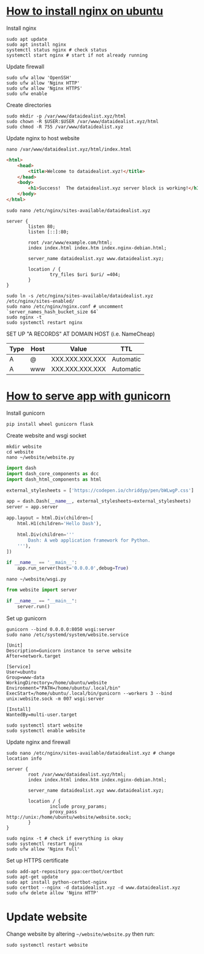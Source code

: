 # [How to install nginx on ubuntu](https://www.digitalocean.com/community/tutorials/how-to-install-nginx-on-ubuntu-18-04)

Install nginx
```
sudo apt update
sudo apt install nginx
systemctl status nginx # check status
systemctl start nginx # start if not already running
```

Update firewall
```
sudo ufw allow 'OpenSSH'
sudo ufw allow 'Nginx HTTP'
sudo ufw allow 'Nginx HTTPS'
sudo ufw enable
```

Create directories
```
sudo mkdir -p /var/www/dataidealist.xyz/html
sudo chown -R $USER:$USER /var/www/dataidealist.xyz/html
sudo chmod -R 755 /var/www/dataidealist.xyz
```

Update nginx to host website
```
nano /var/www/dataidealist.xyz/html/index.html
```
```HTML
<html>
    <head>
        <title>Welcome to dataidealist.xyz!</title>
    </head>
    <body>
        <h1>Success!  The dataidealist.xyz server block is working!</h1>
    </body>
</html>
```
```
sudo nano /etc/nginx/sites-available/dataidealist.xyz
```
```
server {
        listen 80;
        listen [::]:80;

        root /var/www/example.com/html;
        index index.html index.htm index.nginx-debian.html;

        server_name dataidealist.xyz www.dataidealist.xyz;

        location / {
                try_files $uri $uri/ =404;
        }
}
```
```
sudo ln -s /etc/nginx/sites-available/dataidealist.xyz /etc/nginx/sites-enabled/
sudo nano /etc/nginx/nginx.conf # uncomment `server_names_hash_bucket_size 64`
sudo nginx -t
sudo systemctl restart nginx
```

SET UP "A RECORDS" AT DOMAIN HOST (i.e. NameCheap)

Type | Host | Value | TTL
--- | --- | --- | ---
A | @   | XXX.XXX.XXX.XXX | Automatic
A | www | XXX.XXX.XXX.XXX | Automatic  

# [How to serve app with gunicorn](https://www.digitalocean.com/community/tutorials/how-to-serve-flask-applications-with-gunicorn-and-nginx-on-ubuntu-18-04)

Install gunicorn
```
pip install wheel gunicorn flask
```

Create website and wsgi socket
```
mkdir website
cd website
nano ~/website/website.py
```
```python
import dash
import dash_core_components as dcc
import dash_html_components as html

external_stylesheets = ['https://codepen.io/chriddyp/pen/bWLwgP.css']

app = dash.Dash(__name__, external_stylesheets=external_stylesheets)
server = app.server

app.layout = html.Div(children=[
    html.H1(children='Hello Dash'),

    html.Div(children='''
        Dash: A web application framework for Python.
    '''),
])

if __name__ == '__main__':
    app.run_server(host='0.0.0.0',debug=True)
```
```
nano ~/website/wsgi.py
```
```python
from website import server

if __name__ == "__main__":
    server.run()
```

Set up gunicorn
```
gunicorn --bind 0.0.0.0:8050 wsgi:server
sudo nano /etc/systemd/system/website.service
```
```
[Unit]
Description=Gunicorn instance to serve website
After=network.target

[Service]
User=ubuntu
Group=www-data
WorkingDirectory=/home/ubuntu/website
Environment="PATH=/home/ubuntu/.local/bin"
ExecStart=/home/ubuntu/.local/bin/gunicorn --workers 3 --bind unix:website.sock -m 007 wsgi:server

[Install]
WantedBy=multi-user.target
```
```
sudo systemctl start website
sudo systemctl enable website
```

Update nginx and firewall
```
sudo nano /etc/nginx/sites-available/dataidealist.xyz # change location info
```
```
server {
        root /var/www/dataidealist.xyz/html;
        index index.html index.htm index.nginx-debian.html;

        server_name dataidealist.xyz www.dataidealist.xyz;

        location / {
                include proxy_params;
                proxy_pass http://unix:/home/ubuntu/website/website.sock;
        }
}
```
```
sudo nginx -t # check if everything is okay
sudo systemctl restart nginx
sudo ufw allow 'Nginx Full'
```

Set up HTTPS certificate
```
sudo add-apt-repository ppa:certbot/certbot
sudo apt-get update
sudo apt install python-certbot-nginx
sudo certbot --nginx -d dataidealist.xyz -d www.dataidealist.xyz
sudo ufw delete allow 'Nginx HTTP'
```

# Update website
Change website by altering `~/website/website.py` then run:
```
sudo systemctl restart website
```